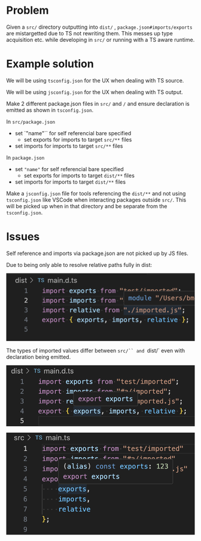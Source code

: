 # Problem

Given a `src/` directory outputting into `dist/` , `package.json#imports/exports` are mistargetted due to TS not rewriting them. This messes up type acquisition etc. while developing in `src/` or running with a TS aware runtime.

# Example solution

We will be using `tsconfig.json` for the UX when dealing with TS source.

We will be using `jsconfig.json` for the UX when dealing with TS output.

Make 2 different package.json files in `src/` and `/` and ensure declaration is emitted as shown in `tsconfig.json`.

In `src/package.json` 
* set `"name"`` for self referencial bare specified
    * set exports for imports to target `src/**` files
* set imports for imports to target `src/**` files

In `package.json`
* set `"name"` for self referencial bare specified
    * set exports for imports to target `dist/**` files
* set imports for imports to target `dist/**` files

Make a `jsconfig.json` file for tools referencing the `dist/**` and not using `tsconfig.json` like VSCode when interacting packages outside `src/`. This will be picked up when in that directory and be separate from the `tsconfig.json`.

# Issues

Self reference and imports via package.json are not picked up by JS files.

Due to being only able to resolve relative paths fully in dist:

![resolved path of dist directory relative import](./img-dist-path-known.png)

The types of imported values differ between `src/`` and `dist/` even with declaration being emitted.

![dist unable to find exported value](./img-dist-export-unknown.png)

![src able to find exported value](./img-src-export-known.png)

